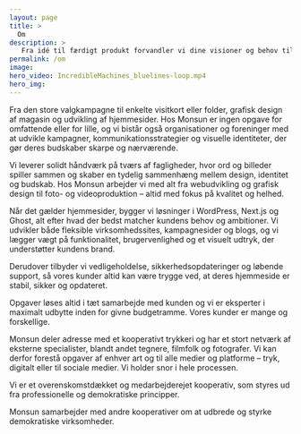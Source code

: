 ```yaml
---
layout: page
title: >
  Om
description: >
   Fra idé til færdigt produkt forvandler vi dine visioner og behov til gennemførte løsninger til både web og tryk
permalink: /om
image:
hero_video: IncredibleMachines_bluelines-loop.mp4
hero_img:  
---
```

Fra den store valgkampagne til enkelte visitkort eller folder, grafisk design af magasin og udvikling af hjemmesider. Hos Monsun er ingen opgave for omfattende eller for lille, og vi bistår også organisationer og foreninger med at udvikle kampagner, kommunikationsstrategier og visuelle identiteter, der gør deres budskaber skarpe og nærværende.

Vi leverer solidt håndværk på tværs af fagligheder, hvor ord og billeder spiller sammen og skaber en tydelig sammenhæng mellem design, identitet og budskab. Hos Monsun arbejder vi med alt fra webudvikling og grafisk design til foto- og videoproduktion – altid med fokus på kvalitet og helhed.

Når det gælder hjemmesider, bygger vi løsninger i WordPress, Next.js og Ghost, alt efter hvad der bedst matcher kundens behov og ambitioner. Vi udvikler både fleksible virksomhedssites, kampagnesider og blogs, og vi lægger vægt på funktionalitet, brugervenlighed og et visuelt udtryk, der understøtter kundens brand.

Derudover tilbyder vi vedligeholdelse, sikkerhedsopdateringer og løbende support, så vores kunder altid kan være trygge ved, at deres hjemmeside er stabil, sikker og opdateret.

Opgaver løses altid i tæt samarbejde med kunden og vi er eksperter i maximalt udbytte inden for givne budgetramme. Vores kunder er mange og forskellige.

Monsun deler adresse med et kooperativt trykkeri og har et stort netværk af eksterne specialister, blandt andet tegnere, filmfolk og fotografer. Vi kan derfor forestå opgaver af enhver art og til alle medier og platforme – tryk, digitalt eller til sociale medier. Vi holder snor i hele processen.

Vi er et overenskomstdækket og medarbejderejet kooperativ, som styres ud fra professionelle og demokratiske principper.

Monsun samarbejder med andre kooperativer om at udbrede og styrke demokratiske virksomheder.
